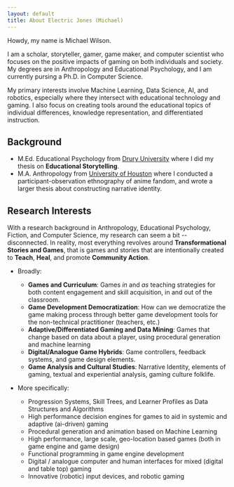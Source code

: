 ```yaml
---
layout: default
title: About Electric Jones (Michael)
---
```

Howdy, my name is Michael Wilson.

I am a scholar, storyteller, gamer, game maker, and computer scientist who focuses on the positive impacts of gaming on both individuals and society.
My degrees are in Anthropology and Educational Psychology, and I am currently pursing a Ph.D. in Computer Science.

My primary interests involve Machine Learning, Data Science, AI, and robotics, especially where they intersect with educational technology and gaming.
I also focus on creating tools around the educational topics of individual differences, knowledge representation, and differentiated instruction.

## Background
- M.Ed. Educational Psychology from [Drury University](https://drury.edu) where I did my thesis on **Educational Storytelling**.
- M.A. Anthropology from [University of Houston](https://uh.edu) where I conducted a participant-observation ethnography of anime fandom, and wrote a larger thesis about constructing narrative identity.

## Research Interests
With a research background in Anthropology, Educational Psychology, Fiction, and Computer Science, my research can seem a bit -- disconnected.
In reality, most everything revolves around **Transformational Stories and Games**, that is games and stories that are intentionally created to **Teach**, **Heal**, and promote **Community Action**.

- Broadly:
    - **Games and Curriculum**: Games *in* and *as* teaching strategies for both content engagement and skill acquisition, in and out of the classroom.
    - **Game Development Democratization**: How can we democratize the game making process through better game development tools for the non-technical practitioner (teachers, etc.)
    - **Adaptive/Differentiated Gaming and Data Mining**: Games that change based on data about a player, using procedural generation and machine learning
    - **Digital/Analogue Game Hybrids**: Game controllers, feedback systems, and game design elements.
    - **Game Analysis and Cultural Studies**: Narrative Identity, elements of gaming, textual and experiential analysis, gaming culture folklife.

- More specifically:
    - Progression Systems, Skill Trees, and Learner Profiles as Data Structures and Algorithms
    - High performance decision engines for games to aid in systemic and adaptive (ai-driven) gaming
    - Procedural generation and animation based on Machine Learning
    - High performance, large scale, geo-location based games (both in game engine and game design)
    - Functional programming in game engine development
    - Digital / analogue computer and human interfaces for mixed (digital and table top) gaming
    - Innovative (robotic) input devices, and robotic gaming
    